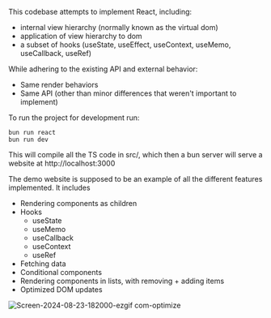 This codebase attempts to implement React, including:

- internal view hierarchy (normally known as the virtual dom)
- application of view hierarchy to dom
- a subset of hooks (useState, useEffect, useContext, useMemo, useCallback, useRef)

While adhering to the existing API and external behavior:

- Same render behaviors
- Same API (other than minor differences that weren't important to implement)

To run the project for development run:

```
bun run react
bun run dev
```

This will compile all the TS code in src/, which then a bun server will serve a website at http://localhost:3000

The demo website is supposed to be an example of all the different features implemented. It includes

- Rendering components as children
- Hooks
  - useState
  - useMemo
  - useCallback
  - useContext
  - useRef
- Fetching data
- Conditional components
- Rendering components in lists, with removing + adding items
- Optimized DOM updates


![Screen-2024-08-23-182000-ezgif com-optimize](https://github.com/user-attachments/assets/0004b129-eed0-4706-94b2-a94e22470ec4)
